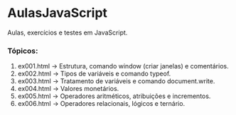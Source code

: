 # AulasJavaScript
<p>Aulas, exercícios e testes em JavaScript.</p>

### Tópicos:

1. ex001.html -> Estrutura, comando window (criar janelas) e comentários.
2. ex002.html -> Tipos de variáveis e comando typeof.
3. ex003.html -> Tratamento de variáveis e comando document.write.
4. ex004.html -> Valores monetários.
5. ex005.html -> Operadores aritméticos, atribuições e incrementos.
6. ex006.html -> Operadores relacionais, lógicos e ternário.